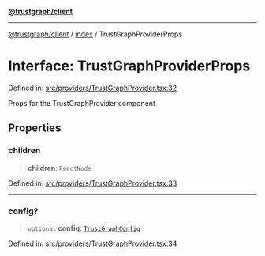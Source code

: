 [**@trustgraph/client**](../../README.md)

***

[@trustgraph/client](../../README.md) / [index](../README.md) / TrustGraphProviderProps

# Interface: TrustGraphProviderProps

Defined in: [src/providers/TrustGraphProvider.tsx:32](https://github.com/trustgraph-ai/trustgraph-ts-client/blob/92e187771a25b959c85a4f966bb97eb5d407310b/src/providers/TrustGraphProvider.tsx#L32)

Props for the TrustGraphProvider component

## Properties

### children

> **children**: `ReactNode`

Defined in: [src/providers/TrustGraphProvider.tsx:33](https://github.com/trustgraph-ai/trustgraph-ts-client/blob/92e187771a25b959c85a4f966bb97eb5d407310b/src/providers/TrustGraphProvider.tsx#L33)

***

### config?

> `optional` **config**: [`TrustGraphConfig`](TrustGraphConfig.md)

Defined in: [src/providers/TrustGraphProvider.tsx:34](https://github.com/trustgraph-ai/trustgraph-ts-client/blob/92e187771a25b959c85a4f966bb97eb5d407310b/src/providers/TrustGraphProvider.tsx#L34)
